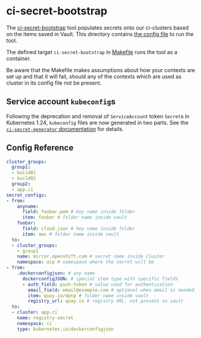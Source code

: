 ci-secret-bootstrap
===================

The [ci-secret-bootstrap](https://github.com/openshift/ci-tools/tree/main/cmd/ci-secret-bootstrap) tool
populates secrets onto our ci-clusters based on the items saved in Vault.
This directory contains [the config file](./_config.yaml) to run the tool.

The defined target `ci-secret-bootstrap` in [Makefile](../../Makefile) runs the tool as a container.

Be aware that the Makefile makes assumptions about how your contexts are set up and
that it will fail, should any of the contexts which are used as cluster in its config file not be present.

Service account `kubeconfig`s
-----------------------------

Following the deprecation and removal of `ServiceAccount` token `Secret`s in
Kubernetes 1.24, `kubeconfig` files are now generated in two parts.  See the
[`ci-secret-generator` documentation][ci_secret_generator] for details.

[ci_secret_generator]: ../ci-secret-generator/README.md#service-account-kubeconfig

Config Reference
----------------

```yaml
cluster_groups:
  group1:
  - build01
  - build02
  group2:
  - app.ci
secret_configs:
- from:
    anyname:
      field: foobar.pem # key name inside folder
      item: foobar # folder name inside vault
    foobar:
      field: cloud.json # key name inside folder
      item: aws # folder name inside vault
  to:
  - cluster_groups:
    - group1
    name: mirror.openshift.com # secret name inside cluster
    namespace: ocp # namespace where the secret will be
- from:
    .dockerconfigjson: # any name
      dockerconfigJSON: # special item type with specific fields
      - auth_field: push-token # value used for authentication
        email_field: email@example.com # optional when email is needed for auth
        item: quay.io/dptp # folder name inside vault
        registry_url: quay.io # registry URL, not present on vault
  to:
  - cluster: app.ci
    name: registry-secret
    namespace: ci
    type: kubernetes.io/dockerconfigjson
```
